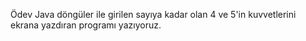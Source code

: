 Ödev
Java döngüler ile girilen sayıya kadar olan 4 ve 5'in kuvvetlerini ekrana yazdıran programı yazıyoruz.